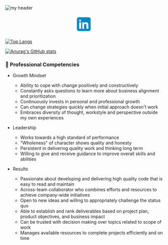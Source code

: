 

<!--
**greasonek/greasonek** is a ✨ _special_ ✨ repository because its `README.md` (this file) appears on your GitHub profile.

Here are some ideas to get you started:

- 🔭 I’m currently working on ...
- 🌱 I’m currently learning ...
- 👯 I’m looking to collaborate on ...
- 🤔 I’m looking for help with ...
- 💬 Ask me about ...
- 📫 How to reach me: ...
- 😄 Pronouns: ...
- ⚡ Fun fact: ...
-->

![my header](GREASONEK.png)

<p align="center">
  <a href="https://www.linkedin.com/in/greasonek/" target="_blank" rel="noopener noreferrer"><img height="58" src="icons8-linkedin-48.png"></a>&nbsp;&nbsp;
</p>


  [![Top Langs](https://github-readme-stats.vercel.app/api/top-langs/?username=greasonek&layout=compact&theme=midnight-purple)](https://github.com/greasonek/github-readme-stats)

  [![Anurag's GitHub stats](https://github-readme-stats.vercel.app/api?username=greasonek&theme=tokyonight)](https://github.com/greasonek/github-readme-stats)

### 🧩 Professional Competencies

- Growth Mindset
  - Ability to cope with change positively and constructively
  - Constantly asks questions to learn more about business alignment and prioritization
  - Continuously invests in personal and professional growth
  - Can change strategies quickly when initial approach doesn't work
  - Embraces diversity of thought, workstyle and perspective outside my own experiences

- Leadership
  - Works towards a high standard of performance
  - "Wholeness" of character shows quality and honesty
  - Persistent in delivering quality work and thinking long term
  - Willing to give and receive guidance to improve overall skills and abilities

- Results
  - Passionate about developing and delivering high quality code that is easy to read and maintain
  - Across-team collaborator who combines efforts and resources to achieve company-wide initiatives
  - Open to new ideas and willing to appropriately challenge the status quo
  - Able to establish and rank deliverables based on project plan, product objectives, and business impact
  - Can be trusted with decision making over topics related to scope of work
  - Manages available resources to complete projects efficiently and on time
  
